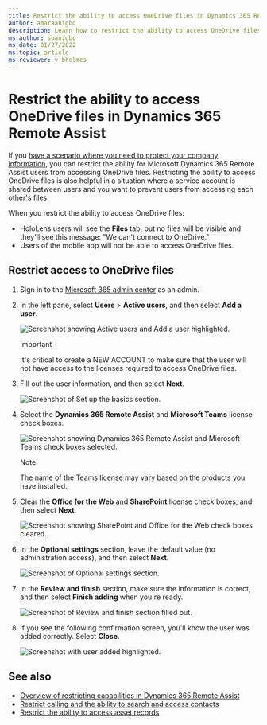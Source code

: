 ```yaml
---
title: Restrict the ability to access OneDrive files in Dynamics 365 Remote Assist
author: amaraanigbo
description: Learn how to restrict the ability to access OneDrive files in Microsoft Dynamics 365 Remote Assist
ms.author: soanigbo
ms.date: 01/27/2022
ms.topic: article
ms.reviewer: v-bholmes
---
```


# Restrict the ability to access OneDrive files in Dynamics 365 Remote Assist

If you [have a scenario where you need to protect your company information](restricted-mode-overview.md), you can restrict the ability for Microsoft Dynamics 365 Remote Assist users from accessing OneDrive files. Restricting the ability to access OneDrive files is also helpful in a situation where a service account is shared between users and you want to prevent users from accessing each other's files. 

When you restrict the ability to access OneDrive files:

- HoloLens users will see the **Files** tab, but no files will be visible and they'll see this message: "We can't connect to OneDrive."
- Users of the mobile app will not be able to access OneDrive files. 

## Restrict access to OneDrive files

1. Sign in to the [Microsoft 365 admin center](https://admin.microsoft.com/Adminportal/Home?#/users) as an admin. 

2. In the left pane, select **Users** > **Active users**, and then select **Add a user**.

    ![Screenshot showing Active users and Add a user highlighted.](media/restricted-mode-files-add-user.jpg "Screenshot showing Active users and Add a user highlighted")
    
    > [!IMPORTANT]
    > It's critical to create a NEW ACCOUNT to make sure that the user will not have access to the licenses required to access OneDrive files. 

3. Fill out the user information, and then select **Next**.

    ![Screenshot of Set up the basics section.](media/restricted-mode-files-user-info.jpg "Screenshot of Set up the basics section")

4. Select the **Dynamics 365 Remote Assist** and **Microsoft Teams** license check boxes.

    ![Screenshot showing Dynamics 365 Remote Assist and Microsoft Teams check boxes selected.](media/restricted-mode-files-select-licenses.jpg "Screenshot showing Dynamics 365 Remote Assist and Microsoft Teams check boxes selected")

    > [!NOTE]
    > The name of the Teams license may vary based on the products you have installed. 

5. Clear the **Office for the Web** and **SharePoint** license check boxes, and then select **Next**.

    ![Screenshot showing SharePoint and Office for the Web check boxes cleared.](media/restricted-mode-files-clear-licenses.jpg "Screenshot showing SharePoint and Office for the Web check boxes cleared")

6. In the **Optional settings** section, leave the default value (no administration access), and then select **Next**.

    ![Screenshot of Optional settings section.](media/restricted-mode-files-optional-settings.jpg "Screenshot of Optional settings section")

7. In the **Review and finish** section, make sure the information is correct, and then select **Finish adding** when you're ready.
    
    ![Screenshot of Review and finish section filled out.](media/restricted-mode-files-review.jpg "Screenshot of Review and finish section filled out")

8. If you see the following confirmation screen, you'll know the user was added correctly. Select **Close**.

    ![Screenshot with user added highlighted.](media/restricted-mode-files-confirmation.jpg "Screenshot with user added highlighted")
    
## See also

- [Overview of restricting capabilities in Dynamics 365 Remote Assist](restricted-mode-overview.md)
- [Restrict calling and the ability to search and access contacts](restricted-mode-calling.md)
- [Restrict the ability to access asset records](restricted-mode-assets.md)

